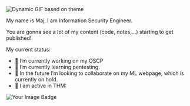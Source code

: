 <picture>
  <source media="(prefers-color-scheme: dark)" srcset="https://github.com/user-attachments/assets/3ccbe2cd-2190-43fa-8b03-bf517ba078a2">
  <source media="(prefers-color-scheme: light)" srcset="https://github.com/user-attachments/assets/681a0a09-5280-42b4-a4f7-af23cfcf900b">
  <img alt="Dynamic GIF based on theme" src="https://github.com/user-attachments/assets/da73339e-c155-4058-8732-1b6cbfa0a031">
</picture>

My name is Maj, I am Information Security Engineer.

You are gonna see a lot of my content (code, notes,...) starting to get published!

My current status:

- 🏢 I’m currently working on my OSCP
- 🔎 I’m currently learning pentesting.
- 🤖 In the future I’m looking to collaborate on my ML webpage, which is currently on hold.
- 📢 I am active in THM:

<img src="https://tryhackme-badges.s3.amazonaws.com/Mulc.png" alt="Your Image Badge" />





